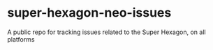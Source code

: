 # super-hexagon-neo-issues
A public repo for tracking issues related to the Super Hexagon, on all platforms
